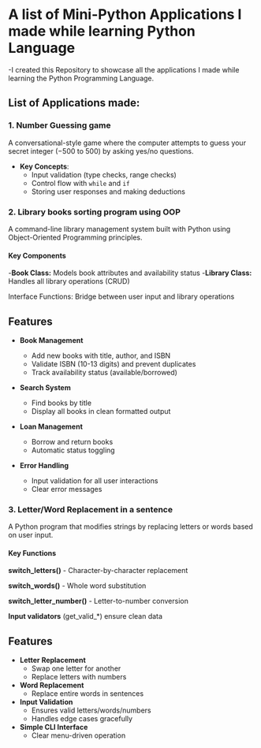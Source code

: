# A list of Mini-Python Applications I made while learning Python Language
-I created this Repository to showcase all the applications I made while learning the Python Programming Language.

## List of Applications made:
### 1. Number Guessing game
A conversational-style game where the computer attempts to guess your secret integer (−500 to 500) by asking yes/no questions.
- **Key Concepts**:  
  - Input validation (type checks, range checks)  
  - Control flow with `while` and `if`  
  - Storing user responses and making deductions
 
### 2. Library books sorting program using OOP
A command-line library management system built with Python using Object-Oriented Programming principles.
#### Key Components

-**Book Class:** Models book attributes and availability status
-**Library Class:** Handles all library operations (CRUD)

Interface Functions: Bridge between user input and library operations

## Features
- **Book Management**
  - Add new books with title, author, and ISBN
  - Validate ISBN (10-13 digits) and prevent duplicates
  - Track availability status (available/borrowed)

- **Search System**
  - Find books by title
  - Display all books in clean formatted output

- **Loan Management**
  - Borrow and return books
  - Automatic status toggling

- **Error Handling**
  - Input validation for all user interactions
  - Clear error messages

### 3. Letter/Word Replacement in a sentence
A Python program that modifies strings by replacing letters or words based on user input.
#### Key Functions
**switch_letters()** - Character-by-character replacement

**switch_words()** - Whole word substitution

**switch_letter_number()** - Letter-to-number conversion

**Input validators** (get_valid_*) ensure clean data

## Features
- **Letter Replacement**
  - Swap one letter for another
  - Replace letters with numbers
- **Word Replacement**
  - Replace entire words in sentences
- **Input Validation**
  - Ensures valid letters/words/numbers
  - Handles edge cases gracefully
- **Simple CLI Interface**
  - Clear menu-driven operation
